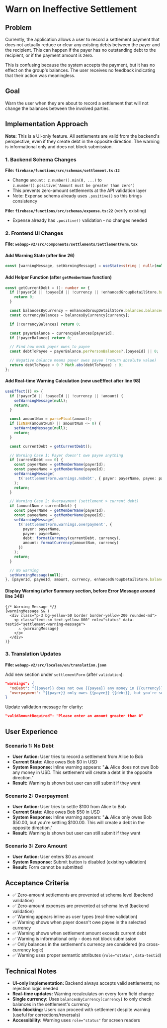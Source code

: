 # Warn on Ineffective Settlement

## Problem

Currently, the application allows a user to record a settlement payment that does not actually reduce or clear any existing debts between the payer and the recipient. This can happen if the payer has no outstanding debt to the recipient, or if the payment amount is zero.

This is confusing because the system accepts the payment, but it has no effect on the group's balances. The user receives no feedback indicating that their action was meaningless.

## Goal

Warn the user when they are about to record a settlement that will not change the balances between the involved parties.

## Implementation Approach

**Note:** This is a UI-only feature. All settlements are valid from the backend's perspective, even if they create debt in the opposite direction. The warning is informational only and does not block submission.

### 1. Backend Schema Changes

**File: `firebase/functions/src/schemas/settlement.ts:12`**

- Change `amount: z.number().min(0, ...)` to `z.number().positive('Amount must be greater than zero')`
- This prevents zero-amount settlements at the API validation layer
- Note: Expense schema already uses `.positive()` so this brings consistency

**File: `firebase/functions/src/schemas/expense.ts:22`** (verify existing)
- Expense already has `.positive()` validation - no changes needed

### 2. Frontend UI Changes

**File: `webapp-v2/src/components/settlements/SettlementForm.tsx`**

#### Add Warning State (after line 26)
```typescript
const [warningMessage, setWarningMessage] = useState<string | null>(null);
```

#### Add Helper Function (after `getMemberName` function)
```typescript
const getCurrentDebt = (): number => {
  if (!payerId || !payeeId || !currency || !enhancedGroupDetailStore.balances) {
    return 0;
  }

  const balancesByCurrency = enhancedGroupDetailStore.balances.balancesByCurrency;
  const currencyBalances = balancesByCurrency[currency];

  if (!currencyBalances) return 0;

  const payerBalance = currencyBalances[payerId];
  if (!payerBalance) return 0;

  // Find how much payer owes to payee
  const debtToPayee = payerBalance.perPersonBalances?.[payeeId] || 0;

  // Negative balance means payer owes payee (return absolute value)
  return debtToPayee < 0 ? Math.abs(debtToPayee) : 0;
};
```

#### Add Real-time Warning Calculation (new useEffect after line 98)
```typescript
useEffect(() => {
  if (!payerId || !payeeId || !currency || !amount) {
    setWarningMessage(null);
    return;
  }

  const amountNum = parseFloat(amount);
  if (isNaN(amountNum) || amountNum <= 0) {
    setWarningMessage(null);
    return;
  }

  const currentDebt = getCurrentDebt();

  // Warning Case 1: Payer doesn't owe payee anything
  if (currentDebt === 0) {
    const payerName = getMemberName(payerId);
    const payeeName = getMemberName(payeeId);
    setWarningMessage(
      t('settlementForm.warnings.noDebt', { payer: payerName, payee: payeeName, currency })
    );
    return;
  }

  // Warning Case 2: Overpayment (settlement > current debt)
  if (amountNum > currentDebt) {
    const payerName = getMemberName(payerId);
    const payeeName = getMemberName(payeeId);
    setWarningMessage(
      t('settlementForm.warnings.overpayment', {
        payer: payerName,
        payee: payeeName,
        debt: formatCurrency(currentDebt, currency),
        amount: formatCurrency(amountNum, currency)
      })
    );
    return;
  }

  // No warning
  setWarningMessage(null);
}, [payerId, payeeId, amount, currency, enhancedGroupDetailStore.balances]);
```

#### Display Warning (after Summary section, before Error Message around line 348)
```tsx
{/* Warning Message */}
{warningMessage && (
  <div class="p-3 bg-yellow-50 border border-yellow-200 rounded-md">
    <p class="text-sm text-yellow-800" role="status" data-testid="settlement-warning-message">
      ⚠️ {warningMessage}
    </p>
  </div>
)}
```

### 3. Translation Updates

**File: `webapp-v2/src/locales/en/translation.json`**

Add new section under `settlementForm` (after `validation`):
```json
"warnings": {
  "noDebt": "{{payer}} does not owe {{payee}} any money in {{currency}}. This settlement will create a debt in the opposite direction.",
  "overpayment": "{{payer}} only owes {{payee}} {{debt}}, but you're settling {{amount}}. This will create a debt in the opposite direction."
}
```

Update validation message for clarity:
```json
"validAmountRequired": "Please enter an amount greater than 0"
```

## User Experience

### Scenario 1: No Debt
- **User Action:** User tries to record a settlement from Alice to Bob
- **Current State:** Alice owes Bob $0 in USD
- **System Response:** Inline warning appears: "⚠️ Alice does not owe Bob any money in USD. This settlement will create a debt in the opposite direction."
- **Result:** Warning is shown but user can still submit if they want

### Scenario 2: Overpayment
- **User Action:** User tries to settle $100 from Alice to Bob
- **Current State:** Alice owes Bob $50 in USD
- **System Response:** Inline warning appears: "⚠️ Alice only owes Bob $50.00, but you're settling $100.00. This will create a debt in the opposite direction."
- **Result:** Warning is shown but user can still submit if they want

### Scenario 3: Zero Amount
- **User Action:** User enters $0 as amount
- **System Response:** Submit button is disabled (existing validation)
- **Result:** Form cannot be submitted

## Acceptance Criteria

- ✅ Zero-amount settlements are prevented at schema level (backend validation)
- ✅ Zero-amount expenses are prevented at schema level (backend validation)
- ✅ Warning appears inline as user types (real-time validation)
- ✅ Warning shows when payer doesn't owe payee in the selected currency
- ✅ Warning shows when settlement amount exceeds current debt
- ✅ Warning is informational only - does not block submission
- ✅ Only balances in the settlement's currency are considered (no cross-currency logic)
- ✅ Warning uses proper semantic attributes (`role="status"`, `data-testid`)

## Technical Notes

- **UI-only implementation:** Backend always accepts valid settlements; no rejection logic needed
- **Real-time updates:** Warning recalculates on every form field change
- **Single currency:** Uses `balancesByCurrency[currency]` to only check balances in the settlement's currency
- **Non-blocking:** Users can proceed with settlement despite warning (useful for corrections/reversals)
- **Accessibility:** Warning uses `role="status"` for screen readers
